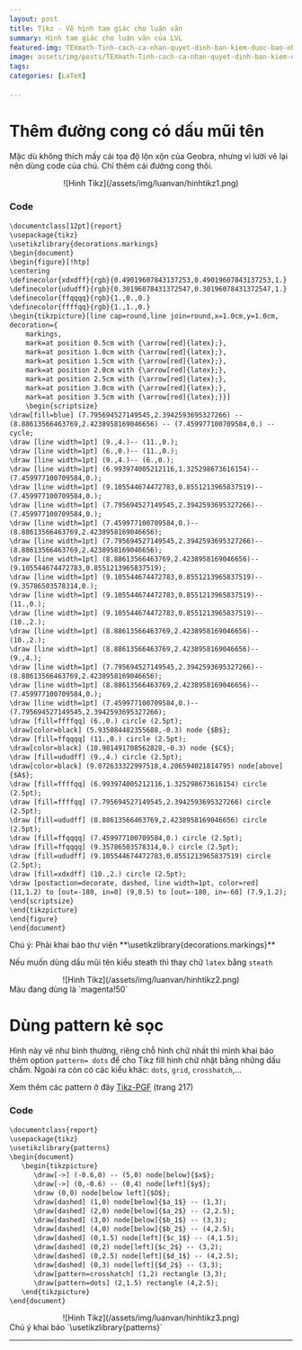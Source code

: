```yaml
---
layout: post
title: Tikz - Vẽ hình tam giác cho luận văn 
summary: Hình tam giác cho luận văn của LVL
featured-img: TEXmath-Tinh-cach-ca-nhan-quyet-dinh-ban-kiem-duoc-bao-nhieu-tien.jpg
image: assets/img/posts/TEXmath-Tinh-cach-ca-nhan-quyet-dinh-ban-kiem-duoc-bao-nhieu-tien.jpg_sm.jpg
tags: 
categories: [LaTeX]

---
```

# Thêm đường cong có dấu mũi tên

Mặc dù không thích mấy cái tọa độ lộn xộn của Geobra, nhưng vì lười vẽ lại nên dùng code của chú. Chỉ thêm cái đường cong thôi.

<div align="center" markdown="1">
![Hinh Tikz](/assets/img/luanvan/hinhtikz1.png)
</div>

### Code

```
\documentclass[12pt]{report}
\usepackage{tikz}
\usetikzlibrary{decorations.markings}
\begin{document}
\begin{figure}[!htp]
\centering
\definecolor{xdxdff}{rgb}{0.49019607843137253,0.49019607843137253,1.}
\definecolor{ududff}{rgb}{0.30196078431372547,0.30196078431372547,1.}
\definecolor{ffqqqq}{rgb}{1.,0.,0.}
\definecolor{ffffqq}{rgb}{1.,1.,0.}
\begin{tikzpicture}[line cap=round,line join=round,x=1.0cm,y=1.0cm, decoration={
    markings,
    mark=at position 0.5cm with {\arrow[red]{latex};},
	mark=at position 1.0cm with {\arrow[red]{latex};},
	mark=at position 1.5cm with {\arrow[red]{latex};},
	mark=at position 2.0cm with {\arrow[red]{latex};},
	mark=at position 2.5cm with {\arrow[red]{latex};},
	mark=at position 3.0cm with {\arrow[red]{latex};},
    mark=at position 3.5cm with {\arrow[red]{latex};}}]
    \begin{scriptsize}
\draw[fill=blue] (7.795694527149545,2.3942593695327266) -- (8.88613566463769,2.4238958169046656) -- (7.459977100709584,0.) -- cycle;
\draw [line width=1pt] (9.,4.)-- (11.,0.);
\draw [line width=1pt] (6.,0.)-- (11.,0.);
\draw [line width=1pt] (9.,4.)-- (6.,0.);
\draw [line width=1pt] (6.993974005212116,1.325298673616154)-- (7.459977100709584,0.);
\draw [line width=1pt] (9.105544674472783,0.8551213965837519)-- (7.459977100709584,0.);
\draw [line width=1pt] (7.795694527149545,2.3942593695327266)-- (7.459977100709584,0.);
\draw [line width=1pt] (7.459977100709584,0.)-- (8.88613566463769,2.4238958169046656);
\draw [line width=1pt] (7.795694527149545,2.3942593695327266)-- (8.88613566463769,2.4238958169046656);
\draw [line width=1pt] (8.88613566463769,2.4238958169046656)-- (9.105544674472783,0.8551213965837519);
\draw [line width=1pt] (9.105544674472783,0.8551213965837519)-- (9.35786503578314,0.);
\draw [line width=1pt] (9.105544674472783,0.8551213965837519)-- (11.,0.);
\draw [line width=1pt] (9.105544674472783,0.8551213965837519)-- (10.,2.);
\draw [line width=1pt] (8.88613566463769,2.4238958169046656)-- (10.,2.);
\draw [line width=1pt] (8.88613566463769,2.4238958169046656)-- (9.,4.);
\draw [line width=1pt] (7.795694527149545,2.3942593695327266)-- (8.88613566463769,2.4238958169046656);
\draw [line width=1pt] (8.88613566463769,2.4238958169046656)-- (7.459977100709584,0.);
\draw [line width=1pt] (7.459977100709584,0.)-- (7.795694527149545,2.3942593695327266);
\draw [fill=ffffqq] (6.,0.) circle (2.5pt);
\draw[color=black] (5.935084482355688,-0.3) node {$B$};
\draw [fill=ffqqqq] (11.,0.) circle (2.5pt);
\draw[color=black] (10.981491708562828,-0.3) node {$C$};
\draw [fill=ududff] (9.,4.) circle (2.5pt);
\draw[color=black] (9.072633322997518,4.206594021814795) node[above] {$A$};
\draw [fill=ffffqq] (6.993974005212116,1.325298673616154) circle (2.5pt);
\draw [fill=ffffqq] (7.795694527149545,2.3942593695327266) circle (2.5pt);
\draw [fill=ududff] (8.88613566463769,2.4238958169046656) circle (2.5pt);
\draw [fill=ffqqqq] (7.459977100709584,0.) circle (2.5pt);
\draw [fill=ffqqqq] (9.35786503578314,0.) circle (2.5pt);
\draw [fill=ududff] (9.105544674472783,0.8551213965837519) circle (2.5pt);
\draw [fill=xdxdff] (10.,2.) circle (2.5pt);
\draw [postaction=decorate, dashed, line width=1pt, color=red] (11,1.2) to [out=-180, in=0] (9,0.5) to [out=-180, in=-60] (7.9,1.2);
\end{scriptsize}
\end{tikzpicture}
\end{figure}
\end{document}
``` 


<div class="alert note" markdown="1">
Chú ý: Phải khai báo thư viện **\usetikzlibrary{decorations.markings}**
</div>

Nếu muốn dùng dấu mũi tên kiểu steath thì thay chữ `latex` bằng `steath`

<div align="center" markdown="1">
![Hinh Tikz](/assets/img/luanvan/hinhtikz2.png)
</div>

<div class="alert note" markdown="1">
Màu đang dùng là `magenta!50` 
</div>

# Dùng pattern kẻ sọc

Hình này vẽ như bình thường, riêng chỗ hình chữ nhất thì mình khai báo thêm option `pattern= dots` để cho Tikz fill hình chữ nhật bằng những dấu chấm. Ngoài ra còn có các kiểu khác: `dots`, `grid`, `crosshatch`,... 

Xem thêm các pattern ở đây [Tikz-PGF](/assets/files/LaTeX/Tikz-pgf.pdf) (trang 217)

### Code

```
\documentclass{report}
\usepackage{tikz}
\usetikzlibrary{patterns}
\begin{document}
   \begin{tikzpicture}
      \draw[->] (-0.6,0) -- (5,0) node[below]{$x$};
      \draw[->] (0,-0.6) -- (0,4) node[left]{$y$};
      \draw (0,0) node[below left]{$O$};
      \draw[dashed] (1,0) node[below]{$a_1$} -- (1,3);
      \draw[dashed] (2,0) node[below]{$a_2$} -- (2,2.5);
      \draw[dashed] (3,0) node[below]{$b_1$} -- (3,3);
      \draw[dashed] (4,0) node[below]{$b_2$} -- (4,2.5);
      \draw[dashed] (0,1.5) node[left]{$c_1$} -- (4,1.5);
      \draw[dashed] (0,2) node[left]{$c_2$} -- (3,2);
      \draw[dashed] (0,2.5) node[left]{$d_1$} -- (4,2.5);
      \draw[dashed] (0,3) node[left]{$d_2$} -- (3,3);
      \draw[pattern=crosshatch] (1,2) rectangle (3,3);
      \draw[pattern=dots] (2,1.5) rectangle (4,2.5); 
   \end{tikzpicture}
\end{document}
```


<div align="center" markdown="1">
![Hinh Tikz](/assets/img/luanvan/hinhtikz3.png)
</div>

<div class="alert danger" markdown="1">
Chú ý khai báo `\usetikzlibrary{patterns}` 
</div>

---
